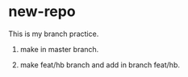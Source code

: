 # new-repo
This is my branch practice.

1. make <html> in master branch.

2. make feat/hb branch and add <head><body> in branch feat/hb.
